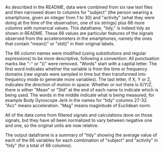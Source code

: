 As described in the README, data were combined from six raw text files and then narrowed down to columns for "subject" (the person wearing a smartphone, given an integer from 1 to 30) and "activity" (what they were doing at the time of the observation, one of six strings) plus 66 more columns with numerical values.  This dataframe, "tidy," is indeed tidy as shown in README.  These 66 values are particular features of the signals observed from the accelerometers in the smartphones, namely the ones that contain "mean()" or "std()" in their original labels.  

The 66 column names were modified (using substitutions and regular expressions) to be more descriptive, following a convention:
All punctuation marks like "-" or "()" were removed.  "Words" start with a capital letter.  The first word indicates whether the variable is from the time or frequency domains (raw signals were sampled in time but then transformed into frequency mode to generate more variables).  The last letter, if X, Y or Z, indicates the direction of motion in space. Whether or not there is X/Y/Z, there is either "Mean" or "Std" at the end of each name to indicate which is being used.  The words in the middle indicate what is being measured, for example Body Gyroscope Jerk in the names for "tidy" columns 27-32.  "Acc" means acceleration.  "Mag" means maginitude of Euclidean norm.

All of the data come from filtered signals and calculations done on those signals, but they have all been normalized to vary between negative one and one, so the original units are now relative.

The output dataframe is a summary of "tidy" showing the average value of each of the 66 variables for each combination of "subject" and "activity" in "tidy" (for a total of 68 columns).  